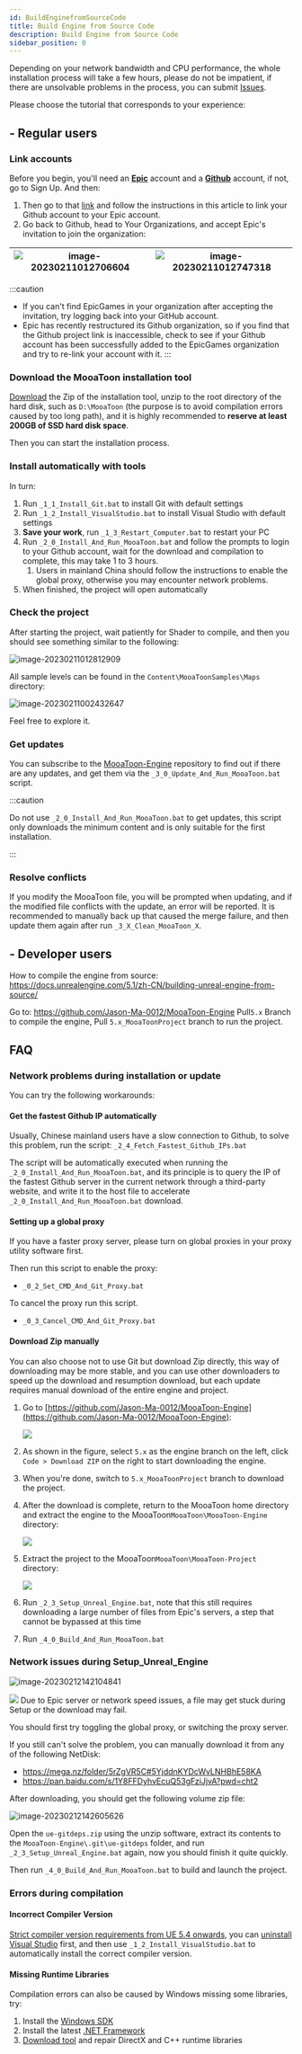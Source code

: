 ```yaml
---
id: BuildEnginefromSourceCode
title: Build Engine from Source Code
description: Build Engine from Source Code
sidebar_position: 0
---
```


Depending on your network bandwidth and CPU performance, the whole installation process will take a few hours, please do not be impatient, if there are unsolvable problems in the process, you can submit [Issues](https://github.com/JasonMa0012/MooaToon/issues/new).

Please choose the tutorial that corresponds to your experience:
## - Regular users

### Link accounts

Before you begin, you'll need an [**Epic**](https://www.unrealengine.com/) account and a [**Github**](https://github.com/) account, if not, go to Sign Up. And then:

1.  Then go to that [link](https://www.unrealengine.com/zh-CN/blog/updated-authentication-process-for-connecting-epic-github-accounts) and follow the instructions in this article to link your Github account to your Epic account.
2.  Go back to Github, head to Your Organizations, and accept Epic's invitation to join the organization:

   | ![image-20230211012706604](./assets/image-20230211012706604.png) | ![image-20230211012747318](./assets/image-20230211012747318.png) |
   | ------------------------------------------------------------ | ------------------------------------------------------------ |

:::caution

- If you can't find EpicGames in your organization after accepting the invitation, try logging back into your GitHub account.
- Epic has recently restructured its Github organization, so if you find that the Github project link is inaccessible, check to see if your Github account has been successfully added to the EpicGames organization and try to re-link your account with it. 
:::

### Download the MooaToon installation tool

[Download](https://github.com/JasonMa0012/MooaToon/archive/refs/heads/main.zip) the Zip of the installation tool, unzip to the root directory of the hard disk, such as `D:\MooaToon` (the purpose is to avoid compilation errors caused by too long path), and it is highly recommended to **reserve at least 200GB of SSD hard disk space**.

Then you can start the installation process.

### Install automatically with tools

In turn:

1. Run `_1_1_Install_Git.bat` to install Git with default settings
2. Run `_1_2_Install_VisualStudio.bat` to install Visual Studio with default settings
3. **Save your work**, run `_1_3_Restart_Computer.bat`  to restart your PC
4. Run `_2_0_Install_And_Run_MooaToon.bat` and follow the prompts to login to your Github account, wait for the download and compilation to complete, this may take 1 to 3 hours.
   1. Users in mainland China should follow the instructions to enable the global proxy, otherwise you may encounter network problems.
5. When finished, the project will open automatically

### Check the project

After starting the project, wait patiently for Shader to compile, and then you should see something similar to the following:

![image-20230211012812909](./assets/image-20230211012812909.png)

All sample levels can be found in the `Content\MooaToonSamples\Maps` directory:

![image-20230211002432647](./assets/image-20230211002432647.png)

Feel free to explore it.

### Get updates

You can subscribe to the [MooaToon-Engine](https://github.com/Jason-Ma-0012/MooaToon-Engine) repository to find out if there are any updates, and get them via the `_3_0_Update_And_Run_MooaToon.bat` script.

:::caution

Do not use `_2_0_Install_And_Run_MooaToon.bat` to get updates, this script only downloads the minimum content and is only suitable for the first installation.

:::

### Resolve conflicts

If you modify the MooaToon file, you will be prompted when updating, and if the modified file conflicts with the update, an error will be reported. It is recommended to manually back up that caused the merge failure, and then update them again after run `_3_X_Clean_MooaToon_X`.

## - Developer users

How to compile the engine from source: https://docs.unrealengine.com/5.1/zh-CN/building-unreal-engine-from-source/ 

Go to: https://github.com/Jason-Ma-0012/MooaToon-Engine Pull`5.x` Branch to compile the engine, Pull `5.x_MooaToonProject` branch to run the project.

## FAQ

### Network problems during installation or update

You can try the following workarounds:

#### Get the fastest Github IP automatically

Usually, Chinese mainland users have a slow connection to Github, to solve this problem, run the script: `_2_4_Fetch_Fastest_Github_IPs.bat`

The script will be automatically executed when running the `_2_0_Install_And_Run_MooaToon.bat`, and its principle is to query the IP of the fastest Github server in the current network through a third-party website, and write it to the host file to accelerate `_2_0_Install_And_Run_MooaToon.bat` download.
#### Setting up a global proxy

If you have a faster proxy server, please turn on global proxies in your proxy utility software first.

Then run this script to enable the proxy:

- `_0_2_Set_CMD_And_Git_Proxy.bat`

To cancel the proxy run this script.

- `_0_3_Cancel_CMD_And_Git_Proxy.bat`

#### Download Zip manually

You can also choose not to use Git but download Zip directly, this way of downloading may be more stable, and you can use other downloaders to speed up the download and resumption download, but each update requires manual download of the entire engine and project.

1. Go to [https://github.com/Jason-Ma-0012/MooaToon-Engine](https://github.com/Jason-Ma-0012/MooaToon-Engine):

   ![](./assets/image-20230211002346396.png)

2. As shown in the figure, select `5.x` as the engine branch on the left, click `Code > Download ZIP` on the right to start downloading the engine.

3. When you're done, switch to `5.x_MooaToonProject` branch to download the project.

4. After the download is complete, return to the MooaToon home directory and extract the engine to the MooaToon`MooaToon\MooaToon-Engine` directory:

   ![](./assets/image-20230211002402855.png)

5. Extract the project to the MooaToon`MooaToon\MooaToon-Project` directory:

   ![](./assets/image-20230211002410545.png)

6. Run `_2_3_Setup_Unreal_Engine.bat`, note that this still requires downloading a large number of files from Epic's servers, a step that cannot be bypassed at this time

7. Run `_4_0_Build_And_Run_MooaToon.bat`

### Network issues during Setup_Unreal_Engine

![image-20230212142104841](./assets/image-20230212142104841.png)

![](./assets/image-20230211002416094.png)
Due to Epic server or network speed issues, a file may get stuck during Setup or the download may fail. 

You should first try toggling the global proxy, or switching the proxy server.

If you still can't solve the problem, you can manually download it from any of the following NetDisk:

- https://mega.nz/folder/5rZgVR5C#5YjddnKYDcWvLNHBhE58KA
- https://pan.baidu.com/s/1Y8FFDyhvEcuQ53gFziJjvA?pwd=cht2

After downloading, you should get the following volume zip file:

![image-20230212142605626](./assets/image-20230212142605626.png)

Open the `ue-gitdeps.zip` using the unzip software, extract its contents to the `MooaToon-Engine\.git\ue-gitdeps` folder, and run `_2_3_Setup_Unreal_Engine.bat` again, now you should finish it quite quickly.

Then run `_4_0_Build_And_Run_MooaToon.bat` to build and launch the project.

### Errors during compilation

#### Incorrect Compiler Version

[Strict compiler version requirements from UE 5.4 onwards](https://dev.epicgames.com/documentation/en-us/unreal-engine/unreal-engine-5.4-release-notes#platformsdkupgrades), you can [uninstall Visual Studio](https://learn.microsoft.com/en-us/visualstudio/install/uninstall-visual-studio?view=vs-2022) first, and then use `_1_2_Install_VisualStudio.bat` to automatically install the correct compiler version.

#### Missing Runtime Libraries

Compilation errors can also be caused by Windows missing some libraries, try:

1. Install the [Windows SDK](https://developer.microsoft.com/en-us/windows/downloads/windows-sdk/)
2. Install the latest [.NET Framework](https://dotnet.microsoft.com/en-us/download/dotnet-framework)
3. [Download tool](https://drive.google.com/file/d/1DR80HhJu5iZ15RA71AO757_UgzG-_qig/view) and repair DirectX and C++ runtime libraries

